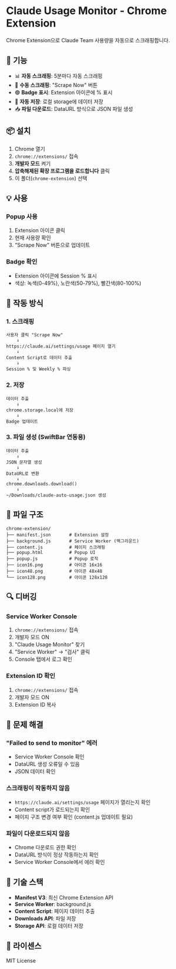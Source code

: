 # Claude Usage Monitor - Chrome Extension

Chrome Extension으로 Claude Team 사용량을 자동으로 스크래핑합니다.

## 🎯 기능

- 📊 **자동 스크래핑**: 5분마다 자동 스크래핑
- 🔘 **수동 스크래핑**: "Scrape Now" 버튼
- 🟢 **Badge 표시**: Extension 아이콘에 % 표시
- 💾 **자동 저장**: 로컬 storage에 데이터 저장
- 📥 **파일 다운로드**: DataURL 방식으로 JSON 파일 생성

## 📦 설치

1. Chrome 열기
2. `chrome://extensions/` 접속
3. **개발자 모드** 켜기
4. **압축해제된 확장 프로그램을 로드합니다** 클릭
5. 이 폴더(`chrome-extension`) 선택

## 💡 사용

### Popup 사용
1. Extension 아이콘 클릭
2. 현재 사용량 확인
3. "Scrape Now" 버튼으로 업데이트

### Badge 확인
- Extension 아이콘에 Session % 표시
- 색상: 녹색(0-49%), 노란색(50-79%), 빨간색(80-100%)

## 🔧 작동 방식

### 1. 스크래핑
```
사용자 클릭 "Scrape Now"
    ↓
https://claude.ai/settings/usage 페이지 열기
    ↓
Content Script로 데이터 추출
    ↓
Session % 및 Weekly % 파싱
```

### 2. 저장
```
데이터 추출
    ↓
chrome.storage.local에 저장
    ↓
Badge 업데이트
```

### 3. 파일 생성 (SwiftBar 연동용)
```
데이터 추출
    ↓
JSON 문자열 생성
    ↓
DataURL로 변환
    ↓
chrome.downloads.download()
    ↓
~/Downloads/claude-auto-usage.json 생성
```

## 📁 파일 구조

```
chrome-extension/
├── manifest.json       # Extension 설정
├── background.js       # Service Worker (백그라운드)
├── content.js          # 페이지 스크래핑
├── popup.html          # Popup UI
├── popup.js            # Popup 로직
├── icon16.png          # 아이콘 16x16
├── icon48.png          # 아이콘 48x48
└── icon128.png         # 아이콘 128x128
```

## 🔍 디버깅

### Service Worker Console
1. `chrome://extensions/` 접속
2. 개발자 모드 ON
3. "Claude Usage Monitor" 찾기
4. "Service Worker" → "검사" 클릭
5. Console 탭에서 로그 확인

### Extension ID 확인
1. `chrome://extensions/` 접속
2. 개발자 모드 ON
3. Extension ID 복사

## 🐛 문제 해결

### "Failed to send to monitor" 에러
- Service Worker Console 확인
- DataURL 생성 오류일 수 있음
- JSON 데이터 확인

### 스크래핑이 작동하지 않음
- `https://claude.ai/settings/usage` 페이지가 열리는지 확인
- Content script가 로드되는지 확인
- 페이지 구조 변경 여부 확인 (content.js 업데이트 필요)

### 파일이 다운로드되지 않음
- Chrome 다운로드 권한 확인
- DataURL 방식이 정상 작동하는지 확인
- Service Worker Console에서 에러 확인

## 📖 기술 스택

- **Manifest V3**: 최신 Chrome Extension API
- **Service Worker**: background.js
- **Content Script**: 페이지 데이터 추출
- **Downloads API**: 파일 저장
- **Storage API**: 로컬 데이터 저장

## 📝 라이센스

MIT License
